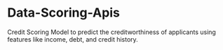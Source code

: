 # Data-Scoring-Apis
Credit Scoring Model to predict the creditworthiness of applicants using features like income, debt, and credit history.
